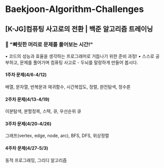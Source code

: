 # Baekjoon-Algorithm-Challenges
## [K-JG]컴퓨팅 사고로의 전환 | 백준 알고리즘 트레이닝

### 📢 "빠릿한 머리로 문제를 풀어보는 시간!"

• 코드의 성능과 효율을 생각하는 프로그래머로 거듭나기 위한 준비 과정!
• 스스로 공부하고, 문제를 풀어가며 컴퓨팅 사고로 - 두뇌를 말랑하게 만들어 봅시다.

#### 1주차 문제(4/6-4/12)
배열, 문자열, 반복문과 재귀함수, 시간복잡도, 정렬, 완전탐색, 정수론

#### 2주차 문제(4/13-4/19)
이분탐색, 분할정복, 스택, 큐, 우선순위 큐

#### 3주차 문제(4/20-4/26)
그래프(vertex, edge, node, arc), BFS, DFS, 위상정렬

#### 4주차 문제(4/27-5/3)
동적 프로그래밍, 그리디 알고리즘

